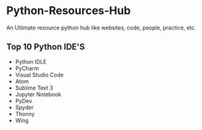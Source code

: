 # Python-Resources-Hub
An Ultimate resource python hub like websites, code, people, practice, etc.

## Top 10 Python IDE'S
- Python IDLE
- PyCharm
- Visual Studio Code
- Atom
- Sublime Text 3
- Jupyter Notebook
- PyDev
- Spyder
- Thonny
- Wing

